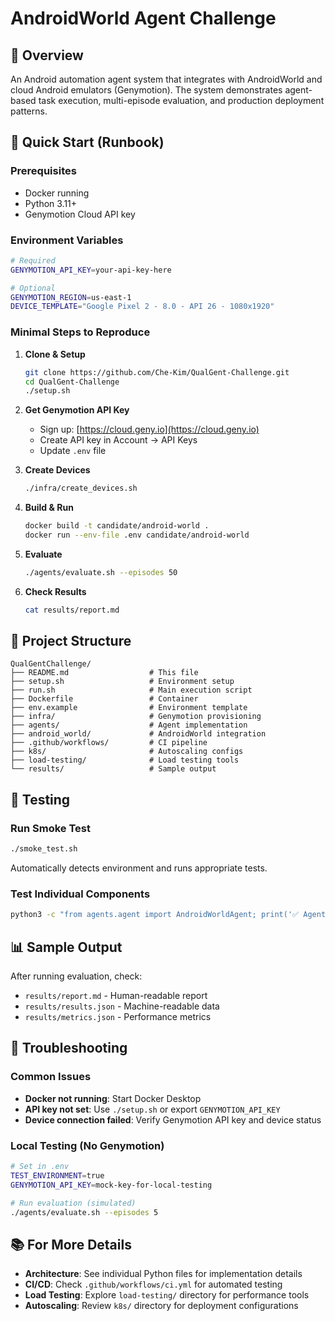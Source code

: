 # AndroidWorld Agent Challenge

## 🎯 Overview

An Android automation agent system that integrates with AndroidWorld and cloud Android emulators (Genymotion). The system demonstrates agent-based task execution, multi-episode evaluation, and production deployment patterns.

## 🚀 Quick Start (Runbook)

### Prerequisites
- Docker running
- Python 3.11+
- Genymotion Cloud API key

### Environment Variables
```bash
# Required
GENYMOTION_API_KEY=your-api-key-here

# Optional
GENYMOTION_REGION=us-east-1
DEVICE_TEMPLATE="Google Pixel 2 - 8.0 - API 26 - 1080x1920"
```

### Minimal Steps to Reproduce

1. **Clone & Setup**
   ```bash
   git clone https://github.com/Che-Kim/QualGent-Challenge.git
   cd QualGent-Challenge
   ./setup.sh
   ```

2. **Get Genymotion API Key**
   - Sign up: [https://cloud.geny.io](https://cloud.geny.io)
   - Create API key in Account → API Keys
   - Update `.env` file

3. **Create Devices**
   ```bash
   ./infra/create_devices.sh
   ```

4. **Build & Run**
   ```bash
   docker build -t candidate/android-world .
   docker run --env-file .env candidate/android-world
   ```

5. **Evaluate**
   ```bash
   ./agents/evaluate.sh --episodes 50
   ```

6. **Check Results**
   ```bash
   cat results/report.md
   ```

## 📁 Project Structure

```
QualGentChallenge/
├── README.md                  # This file
├── setup.sh                   # Environment setup
├── run.sh                     # Main execution script
├── Dockerfile                 # Container
├── env.example                # Environment template
├── infra/                     # Genymotion provisioning
├── agents/                    # Agent implementation
├── android_world/             # AndroidWorld integration
├── .github/workflows/         # CI pipeline
├── k8s/                       # Autoscaling configs
├── load-testing/              # Load testing tools
└── results/                   # Sample output
```

## 🧪 Testing

### Run Smoke Test
```bash
./smoke_test.sh
```
Automatically detects environment and runs appropriate tests.

### Test Individual Components
```bash
python3 -c "from agents.agent import AndroidWorldAgent; print('✅ Agent works')"
```

## 📊 Sample Output

After running evaluation, check:
- `results/report.md` - Human-readable report
- `results/results.json` - Machine-readable data
- `results/metrics.json` - Performance metrics

## 🔧 Troubleshooting

### Common Issues
- **Docker not running**: Start Docker Desktop
- **API key not set**: Use `./setup.sh` or export `GENYMOTION_API_KEY`
- **Device connection failed**: Verify Genymotion API key and device status

### Local Testing (No Genymotion)
```bash
# Set in .env
TEST_ENVIRONMENT=true
GENYMOTION_API_KEY=mock-key-for-local-testing

# Run evaluation (simulated)
./agents/evaluate.sh --episodes 5
```

## 📚 For More Details

- **Architecture**: See individual Python files for implementation details
- **CI/CD**: Check `.github/workflows/ci.yml` for automated testing
- **Load Testing**: Explore `load-testing/` directory for performance tools
- **Autoscaling**: Review `k8s/` directory for deployment configurations
